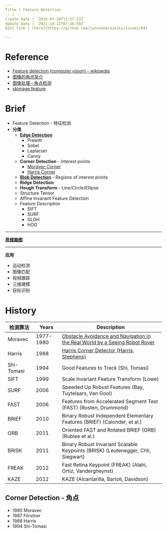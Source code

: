 ```yaml
---
Title | Feature Detection
-- | --
Create Date | `2019-07-20T11:57:13Z`
Update Date | `2021-10-11T07:36:50Z`
Edit link | [here](https://github.com/junxnone/aiwiki/issues/64)

---
```

# Reference
- [Feature detection (computer vision) - wikipedia](https://en.wikipedia.org/wiki/Feature_detection_(computer_vision))
- [图像的角点简介](https://www.cnblogs.com/Peit/p/6681365.html)
- [图像处理--角点检测](https://blog.csdn.net/samkieth/article/details/49590995)
- [skimage.feature](https://scikit-image.org/docs/dev/api/skimage.feature.html)

# Brief

-  Feature Detection - 特征检测
- **分类** 
  - [**Edge Detection**](/Feature_Detection_Edge_Operator)
    - Prewitt
    - Sobel
    - Laplacian
    - Canny
  - **Corner Detection** - Interest points
    - [Moravec Corner](/Feature_Detection_Moravec_Corner)
    - [Harris Corner](/Feature_Detection_Harris_Corner)
  - [**Blob Detection**](/Feature_Detection_Blob_Detection) - Regions of interest points
  - **Ridge Detection**
  - **Hough Transform** - Line/Circle/Ellipse
  - Structure Tensor
  - Affine Invariant Feature Detection
  - Feature Description
    - SIFT
    - SURF
    - GLOH
    - HOG

---
[**思维脑图**](https://naotu.baidu.com/file/2c983b6342a35dd438241585414495e1)

---
**应用**
  - 运动检测
  - 图像匹配
  - 视频跟踪
  - 三维建模
  - 目标识别


# History

检测算法 | Years |Description
-- | -- | --
Moravec | 1977-1980 | [Obstacle Avoidance and Navigation in the Real World by a Seeing Robot Rover](https://www.ri.cmu.edu/pub_files/pub4/moravec_hans_1980_1/moravec_hans_1980_1.pdf)
Harris |  1988 | [Harris Corner Detector (Harris, Stephens)](https://web.stanford.edu/class/cs231m/references/harris-stephens.pdf)
Shi-Tomasi | 1994 | Good Features to Track (Shi, Tomasi)
SIFT | 1999 | Scale Invariant Feature Transform (Lowe)
SURF | 2006 | Speeded Up Robust Features (Bay, Tuytelaars, Van Gool) 
FAST | 2006 | Features from Accelerated Segment Test (FAST) (Rosten, Drummond)
BRIEF | 2010 | Binary Robust Independent Elementary Features (BRIEF) (Calonder, et al.)
ORB | 2011 | Oriented FAST and Rotated BRIEF (ORB) (Rublee et al.)
BRISK | 2011 | Binary Robust Invariant Scalable Keypoints (BRISK) (Leutenegger, Chli, Siegwart)
FREAK | 2012 | Fast Retina Keypoint (FREAK) (Alahi, Ortiz, Vandergheynst)
KAZE | 2012 | KAZE (Alcantarilla, Bartoli, Davidson)

## Corner Detection - 角点

- 1980 Moravec 
- 1987 Förstner
- 1988 Harris
- 1994 Shi-Tomasi


